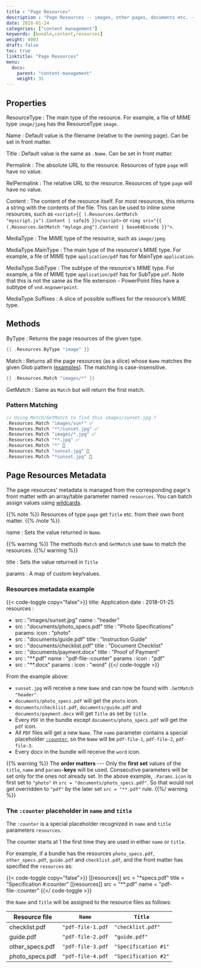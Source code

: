 ```yaml
---
title : "Page Resources"
description : "Page Resources -- images, other pages, documents etc. -- have page-relative URLs and their own metadata."
date: 2018-01-24
categories: ["content management"]
keywords: [bundle,content,resources]
weight: 4003
draft: false
toc: true
linktitle: "Page Resources"
menu:
  docs:
    parent: "content-management"
    weight: 31
---
```


## Properties

ResourceType
: The main type of the resource. For example, a file of MIME type `image/jpeg` has the ResourceType `image`.

Name
: Default value is the filename (relative to the owning page). Can be set in front matter.

Title
: Default value is the same as `.Name`. Can be set in front matter.

Permalink
: The absolute URL to the resource. Resources of type `page` will have no value.

RelPermalink
: The relative URL to the resource. Resources of type `page` will have no value.

Content
: The content of the resource itself. For most resources, this returns a string with the contents of the file. This can be used to inline some resources, such as `<script>{{ (.Resources.GetMatch "myscript.js").Content | safeJS }}</script>` or `<img src="{{ (.Resources.GetMatch "mylogo.png").Content | base64Encode }}">`.

MediaType
: The MIME type of the resource, such as `image/jpeg`.

MediaType.MainType
: The main type of the resource's MIME type. For example, a file of MIME type `application/pdf` has for MainType `application`.

MediaType.SubType
: The subtype of the resource's MIME type. For example, a file of MIME type `application/pdf` has for SubType `pdf`. Note that this is not the same as the file extension - PowerPoint files have a subtype of `vnd.mspowerpoint`.

MediaType.Suffixes
: A slice of possible suffixes for the resource's MIME type.

## Methods
ByType
: Returns the page resources of the given type.

```go
{{ .Resources.ByType "image" }}
```
Match
: Returns all the page resources (as a slice) whose `Name` matches the given Glob pattern ([examples](https://github.com/gobwas/glob/blob/master/readme.md)). The matching is case-insensitive.

```go
{{ .Resources.Match "images/*" }}
```

GetMatch
: Same as `Match` but will return the first match.

### Pattern Matching
```go
// Using Match/GetMatch to find this images/sunset.jpg ?
.Resources.Match "images/sun*" ✅
.Resources.Match "**/sunset.jpg" ✅
.Resources.Match "images/*.jpg" ✅
.Resources.Match "**.jpg" ✅
.Resources.Match "*" 🚫
.Resources.Match "sunset.jpg" 🚫
.Resources.Match "*sunset.jpg" 🚫

```

## Page Resources Metadata

The page resources' metadata is managed from the corresponding page's front matter with an array/table parameter named `resources`. You can batch assign values using [wildcards](http://tldp.org/LDP/GNU-Linux-Tools-Summary/html/x11655.htm).

{{% note %}}
Resources of type `page` get `Title` etc. from their own front matter.
{{% /note %}}

name
: Sets the value returned in `Name`.

{{% warning %}}
The methods `Match` and `GetMatch` use `Name` to match the resources.
{{%/ warning %}}

title
: Sets the value returned in `Title`

params
: A map of custom key/values.


###  Resources metadata example

{{< code-toggle copy="false">}}
title: Application
date : 2018-01-25
resources :
- src : "images/sunset.jpg"
  name : "header"
- src : "documents/photo_specs.pdf"
  title : "Photo Specifications"
  params:
    icon : "photo"
- src : "documents/guide.pdf"
  title : "Instruction Guide"
- src : "documents/checklist.pdf"
  title : "Document Checklist"
- src : "documents/payment.docx"
  title : "Proof of Payment"
- src : "**.pdf"
  name : "pdf-file-:counter"
  params :
    icon : "pdf"
- src : "**.docx"
  params :
    icon : "word"
{{</ code-toggle >}}

From the example above:

- `sunset.jpg` will receive a new `Name` and can now be found with `.GetMatch "header"`.
- `documents/photo_specs.pdf` will get the `photo` icon.
- `documents/checklist.pdf`, `documents/guide.pdf` and `documents/payment.docx` will get `Title` as set by `title`.
- Every `PDF` in the bundle except `documents/photo_specs.pdf` will get the `pdf` icon.
- All `PDF` files will get a new `Name`. The `name` parameter contains a special placeholder [`:counter`](#the-counter-placeholder-in-name-and-title), so the `Name` will be `pdf-file-1`, `pdf-file-2`, `pdf-file-3`.
- Every docx in the bundle will receive the `word` icon.

{{% warning %}}
The __order matters__ --- Only the **first set** values of the `title`, `name` and `params`-**keys** will be used. Consecutive parameters will be set only for the ones not already set. In the above example, `.Params.icon` is first set to `"photo"` in `src = "documents/photo_specs.pdf"`. So that would not get overridden to `"pdf"` by the later set `src = "**.pdf"` rule.
{{%/ warning %}}

### The `:counter` placeholder in `name` and `title`

The `:counter` is a special placeholder recognized in `name` and `title` parameters `resources`.

The counter starts at 1 the first time they are used in either `name` or `title`.

For example, if a bundle has the resources `photo_specs.pdf`, `other_specs.pdf`, `guide.pdf` and `checklist.pdf`, and the front matter has specified the `resources` as:

{{< code-toggle copy="false">}}
[[resources]]
  src = "*specs.pdf"
  title = "Specification #:counter"
[[resources]]
  src = "**.pdf"
  name = "pdf-file-:counter"
{{</ code-toggle >}}

the `Name` and `Title` will be assigned to the resource files as follows:

| Resource file     | `Name`            | `Title`               |
|-------------------|-------------------|-----------------------|
| checklist.pdf     | `"pdf-file-1.pdf` | `"checklist.pdf"`     |
| guide.pdf         | `"pdf-file-2.pdf` | `"guide.pdf"`         |
| other\_specs.pdf  | `"pdf-file-3.pdf` | `"Specification #1"` |
| photo\_specs.pdf  | `"pdf-file-4.pdf` | `"Specification #2"` |
